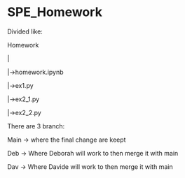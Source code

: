 # SPE_Homework

Divided like:

Homework

  |
  
  |->homework.ipynb
  
  |->ex1.py
  
  |->ex2_1.py
  
  |->ex2_2.py


There are 3 branch:

Main -> where the final change are keept

Deb -> Where Deborah will work to then merge it with main

Dav -> Where Davide will work to then merge it with main
